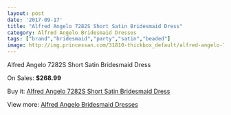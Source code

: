 ```yaml
---
layout: post
date: '2017-09-17'
title: "Alfred Angelo 7282S Short Satin Bridesmaid Dress"
category: Alfred Angelo Bridesmaid Dresses
tags: ["brand","bridesmaid","party","satin","beaded"]
image: http://img.princessan.com/31810-thickbox_default/alfred-angelo-7282s-short-satin-bridesmaid-dress.jpg
---
```

Alfred Angelo 7282S Short Satin Bridesmaid Dress

On Sales: **$268.99**
<a href="https://www.princessan.com/en/14482-alfred-angelo-7282s-short-satin-bridesmaid-dress.html"><amp-img layout="responsive" width="600" height="600" src="//img.princessan.com/31810-thickbox_default/alfred-angelo-7282s-short-satin-bridesmaid-dress.jpg" alt="Alfred Angelo 7282S Short Satin Bridesmaid Dress 0" /></a>

Buy it: [Alfred Angelo 7282S Short Satin Bridesmaid Dress](https://www.princessan.com/en/14482-alfred-angelo-7282s-short-satin-bridesmaid-dress.html "Alfred Angelo 7282S Short Satin Bridesmaid Dress")

View more: [Alfred Angelo Bridesmaid Dresses](https://www.princessan.com/en/106- "Alfred Angelo Bridesmaid Dresses")